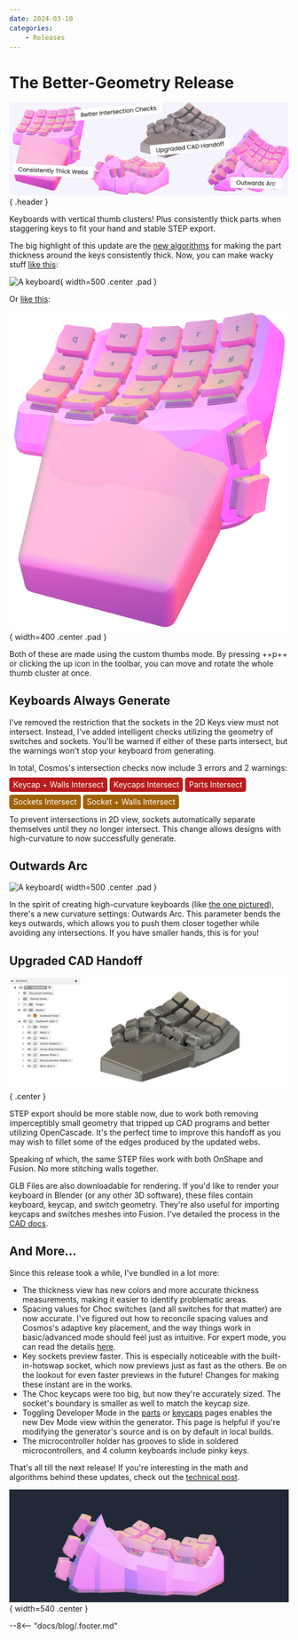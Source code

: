 ```yaml
---
date: 2024-03-10
categories:
    - Releases
---
```


# The Better-Geometry Release

![Keyboards built with the new changes](../../assets/better-geometry.png){ .header }

Keyboards with vertical thumb clusters! Plus consistently thick parts when staggering keys to fit your hand and stable STEP export.

<!-- more -->

The big highlight of this update are the [new algorithms](./thickening-walls.md) for making the part thickness around the keys consistently thick. Now, you can make wacky stuff [like this](https://ryanis.cool/cosmos/beta#cf:ChYIBRAFWAAYBCAFKNIBMM0BUAJAAEgAWpUBChEIy4vMpdAxEI3FlK3is4rkARIRCKCDoIzACBDCmaCVkLyB5AESDwi8ieAwENCVgN2Q9YPkARIQCPSWiqgFEMKZoJWQvIHkARIPCP+DwI3ABxDmmfSnkItyEhEIq4Wcj7ANEPCZzLXQsIDkARIRCN6Sh5jfQBCOoZCdkpCC5AESEwiEhZSVsJeCARCim+CU8tCB5AE=):

![A keyboard](../../assets/target/verticalweb.png){ width=500 .center .pad }

Or [like this](https://ryanis.cool/cosmos/beta#cf:ChYIBBAFWAAYBSAEKNcBMM0BUAJAAEgAWjkKEQjFjbSf4AEQl9HUvILTi+QBEhEIoIOgjMAIEMKZoJWQvIHkARIRCJ+FoI3ABxCsnbS8oL2A5AFCUwgD4AEBeAbYAQEQAUgASABIAEgASABIAEgAYABoAHABGAAgASgBmAHYBKgB8AagASewAcgBkAGEB7gBAIABADAAOChYCogBAcABAMgB2ATQAYQH):

![A keyboard](../../assets/verticalweb2.png){ width=400 .center .pad }

Both of these are made using the custom thumbs mode. By pressing ++p++ or clicking the up icon in the toolbar, you can move and rotate the whole thumb cluster at once.

## Keyboards Always Generate

I've removed the restriction that the sockets in the 2D Keys view must not intersect. Instead, I've added intelligent checks utilizing the geometry of switches and sockets. You'll be warned if either of these parts intersect, but the warnings won't stop your keyboard from generating.

In total, Cosmos's intersection checks now include 3 errors and 2 warnings:

<style>.errmsg { color: #fff; padding: 0.3em 0.5em; border-radius: 0.3em }</style>

<span class="errmsg" style="background: #B91C1C">Keycap + Walls Intersect</span>
<span class="errmsg" style="background: #B91C1C">Keycaps Intersect</span>
<span class="errmsg" style="background: #B91C1C">Parts Intersect</span>

<span class="errmsg" style="background: #A16207">Sockets Intersect</span>
<span class="errmsg" style="background: #A16207">Socket + Walls Intersect</span>

To prevent intersections in 2D view, sockets automatically separate themselves until they no longer intersect. This change allows designs with high-curvature to now successfully generate.

## Outwards Arc

![A keyboard](../../assets/target/kb-arc.png){ width=500 .center .pad }

In the spirit of creating high-curvature keyboards (like [the one pictured](https://ryanis.cool/cosmos/beta#cf:ChYIBRAFWAAYASAFKM0BMM0BUAJAAEgAEhEIxgoYyhEg5Qg4jgIoWjC4CCoMCMEDEIMHGMgBIM0BUhQwJwgAEIDwTBiAzvABIAAoqO7BAkJTCAPgAQF4BtgBARABSABIAEgASABIAEgASABgAGgAcAEYACAAKACYAfQDqAHoB6AByAGwAQCQAYQHuAEAgAEAMAA4KFgBiAEBwAEAyAHYBNABhAc=)), there's a new curvature settings: Outwards Arc. This parameter bends the keys outwards, which allows you to push them closer together while avoiding any intersections. If you have smaller hands, this is for you!

## Upgraded CAD Handoff

![A keyboard with key and switch meshes in Fusion](../../assets/fusionkeys.png){ .center }

STEP export should be more stable now, due to work both removing imperceptibly small geometry that tripped up CAD programs and better utilizing OpenCascade. It's the perfect time to improve this handoff as you may wish to fillet some of the edges produced by the updated webs.

Speaking of which, the same STEP files work with both OnShape and Fusion. No more stitching walls together.

GLB Files are also downloadable for rendering. If you'd like to render your keyboard in Blender (or any other 3D software), these files contain keyboard, keycap, and switch geometry. They're also useful for importing keycaps and switches meshes into Fusion. I've detailed the process in the [CAD docs](../../docs/cad.md).

## And More...

Since this release took a while, I've bundled in a lot more:

- The thickness view has new colors and more accurate thickness measurements, making it easier to identify problematic areas.
- Spacing values for Choc switches (and all switches for that matter) are now accurate. I've figured out how to reconcile spacing values and Cosmos's adaptive key placement, and the way things work in basic/advanced mode should feel just as intuitive. For expert mode, you can read the details [here](../../docs/expert.md#how-keys-are-positioned).
- Key sockets preview faster. This is especially noticeable with the built-in-hotswap socket, which now previews just as fast as the others. Be on the lookout for even faster previews in the future! Changes for making these instant are in the works.
- The Choc keycaps were too big, but now they're accurately sized. The socket's boundary is smaller as well to match the keycap size.
- Toggling Developer Mode in the [parts](../../parts) or [keycaps](../../keycaps) pages enables the new Dev Mode view within the generator. This page is helpful if you're modifying the generator's source and is on by default in local builds.
- The microcontroller holder has grooves to slide in soldered microcontrollers, and 4 column keyboards include pinky keys.

That's all till the next release! If you're interesting in the math and algorithms behind these updates, check out the [technical post](./thickening-walls.md).

![A keyboard](../../assets/spire.png){ width=540 .center }

--8<-- "docs/blog/.footer.md"
